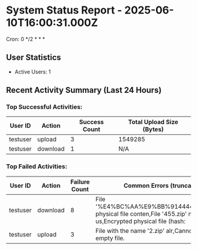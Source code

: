 # System Status Report - 2025-06-10T16:00:31.000Z

Cron: 0 */2 * * *

## User Statistics
- Active Users: 1

## Recent Activity Summary (Last 24 Hours)
### Top Successful Activities:
| User ID        | Action   | Success Count | Total Upload Size (Bytes) |
|----------------|----------|---------------|---------------------------|
| testuser       | upload   | 3             | 1549285                   |
| testuser       | download | 1             | N/A                       |

### Top Failed Activities:
| User ID        | Action   | Failure Count | Common Errors (truncated)    |
|----------------|----------|---------------|------------------------------|
| testuser       | download | 8             | File '%E4%BC%AA%E9%BB%91444444,Encrypted physical file conten,File '455.zip' not found in us,Encrypted physical file (hash: |
| testuser       | upload   | 3             | File with the name '2.zip' alr,Cannot upload an empty file. |

